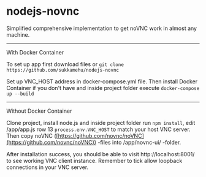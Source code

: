 # nodejs-novnc
Simplified comprehensive implementation to get noVNC work in almost any machine.


***********************
With Docker Container

To set up app first download files or `git clone https://github.com/sukkamehu/nodejs-novnc`


Set up VNC_HOST address in docker-compose.yml file. Then install Docker Container if you don't have and inside project folder execute `docker-compose up --build`


***********************
Without Docker Container

Clone project, install node.js and inside project folder run `npm install`, edit /app/app.js row 13  `process.env.VNC_HOST` to match your host VNC server. Then copy noVNC ([https://github.com/novnc/noVNC](https://github.com/novnc/noVNC)) -files into /app/novnc-ui/ -folder.


After installation success, you should be able to visit http://localhost:8001/ to see working VNC client instance. Remember to tick allow loopback connections in your VNC server.
